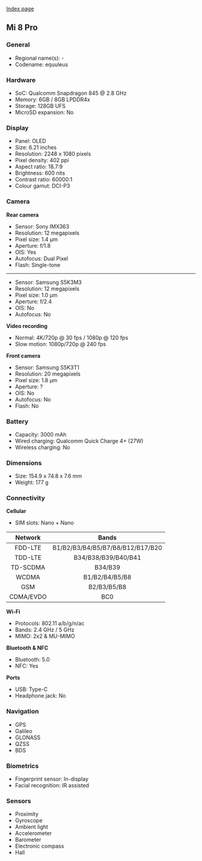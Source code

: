 [Index page](../../)

## Mi 8 Pro

### General

* Regional name(s): -
* Codename: equuleus

### Hardware

* SoC: Qualcomm Snapdragon 845 @ 2.8 GHz
* Memory: 6GB / 8GB LPDDR4x
* Storage: 128GB UFS
* MicroSD expansion: No

### Display

* Panel: OLED
* Size: 6.21 inches
* Resolution: 2248 x 1080 pixels
* Pixel density: 402 ppi
* Aspect ratio: 18.7:9
* Brightness: 600 nits
* Contrast ratio: 60000:1
* Colour gamut: DCI-P3

### Camera

**Rear camera**

* Sensor: Sony IMX363
* Resolution: 12 megapixels
* Pixel size: 1.4 µm
* Aperture: f/1.8
* OIS: Yes
* Autofocus: Dual Pixel
* Flash: Single-tone

---

* Sensor: Samsung S5K3M3
* Resolution: 12 megapixels
* Pixel size: 1.0 µm
* Aperture: f/2.4
* OIS: No
* Autofocus: No

**Video recording**

* Normal: 4K/720p @ 30 fps / 1080p @ 120 fps
* Slow motion: 1080p/720p @ 240 fps

**Front camera**

* Sensor: Samsung S5K3T1
* Resolution: 20 megapixels
* Pixel size: 1.8 µm
* Aperture: ?
* OIS: No
* Autofocus: No
* Flash: No

### Battery

* Capacity: 3000 mAh
* Wired charging: Qualcomm Quick Charge 4+ (27W)
* Wireless charging: No

### Dimensions

* Size: 154.9 x 74.8 x 7.6 mm
* Weight: 177 g

### Connectivity

**Cellular**

* SIM slots: Nano + Nano

| Network | Bands |
|:---------:|:--------------------------------:|
| FDD-LTE | B1/B2/B3/B4/B5/B7/B8/B12/B17/B20 |
| TDD-LTE | B34/B38/B39/B40/B41 |
| TD-SCDMA | B34/B39 |
| WCDMA | B1/B2/B4/B5/B8 |
| GSM | B2/B3/B5/B8 |
| CDMA/EVDO | BC0 |

**Wi-Fi**

* Protocols: 802.11 a/b/g/n/ac
* Bands: 2.4 GHz / 5 GHz
* MIMO: 2x2 & MU-MIMO

**Bluetooth & NFC**

* Bluetooth: 5.0 
* NFC: Yes

**Ports**

* USB: Type-C
* Headphone jack: No

### Navigation

* GPS
* Galileo
* GLONASS
* QZSS
* BDS

### Biometrics

* Fingerprint sensor: In-display
* Facial recognition: IR assisted

### Sensors

* Proximity
* Gyroscope
* Ambient light
* Accelerometer
* Barometer
* Electronic compass
* Hall
